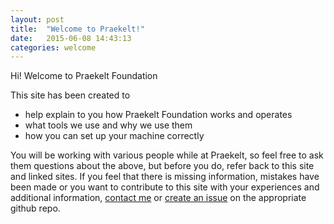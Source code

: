 ```yaml
---
layout: post
title:  "Welcome to Praekelt!"
date:   2015-06-08 14:43:13
categories: welcome
---
```

Hi! Welcome to Praekelt Foundation

This site has been created to

- help explain to you how Praekelt Foundation works and operates 
- what tools we use and why we use them 
- how you can set up your machine correctly

You will be working with various people while at Praekelt, so feel free to ask them questions about the above, but before you do, refer back to this site and linked sites. If you feel that there is missing information, mistakes have been made or you want to contribute to this site with your experiences and additional information, [contact me][contact] or [create an issue][issue] on the appropriate github repo.

[contact]: ({{site.url}}/conatct/index.html) 
[issue]: https://github.com/nathanbegbie/wow/issues